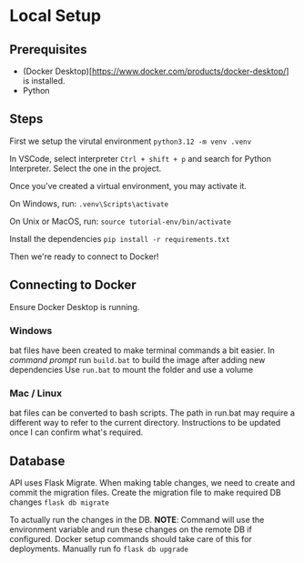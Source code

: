 
# Local Setup
## Prerequisites
- (Docker Desktop)[https://www.docker.com/products/docker-desktop/] is installed. 
- Python

## Steps
First we setup the virutal environment
`python3.12 -m venv .venv`

In VSCode, select interpreter
`Ctrl + shift + p` and search for Python Interpreter. Select the one in the project.

Once you’ve created a virtual environment, you may activate it.

On Windows, run:
`.venv\Scripts\activate`

On Unix or MacOS, run:
`source tutorial-env/bin/activate`

Install the dependencies
`pip install -r requirements.txt`

Then we're ready to connect to Docker!
## Connecting to Docker
Ensure Docker Desktop is running.

### Windows
bat files have been created to make terminal commands a bit easier. 
In _command prompt_ run `build.bat` to build the image after adding new dependencies
Use `run.bat` to mount the folder and use a volume

### Mac / Linux
bat files can be converted to bash scripts. The path in run.bat may require a different way to refer to the current directory. Instructions to be updated once I can confirm what's required. 

## Database
API uses Flask Migrate. When making table changes, we need to create and commit the migration files.
Create the migration file to make required DB changes
`flask db migrate`

To actually run the changes in the DB. __NOTE__: Command will use the environment variable and run these changes on the remote DB if configured. Docker setup commands should take care of this for deployments. Manually run fo
`flask db upgrade`

